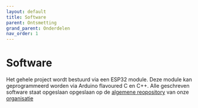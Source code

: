 ```yaml
---
layout: default
title: Software
parent: Ontsmetting
grand_parent: Onderdelen
nav_order: 1
---
```


# Software

Het gehele project wordt bestuurd via een ESP32 module. Deze module kan geprogrammeerd worden via Arduino flavoured C en C++. Alle geschreven software staat opgeslaan opgeslaan op de [algemene reopository](https://github.com/Ontsmettinator3000/main) van onze [organisatie](https://github.com/Ontsmettinator3000) 